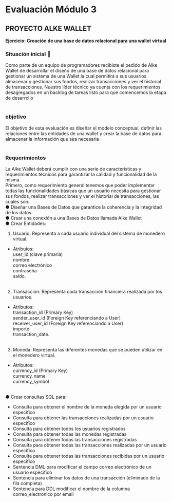 # Evaluación Módulo 3
## PROYECTO ALKE WALLET
 
**Ejercicio: Creación de una base de datos relacional para una wallet virtual** <br>

### Situación inicial 📍 <br>
 Como parte de un equipo de programadores recibiste el pedido de Alke
Wallet de desarrollar el diseño de una base de datos relacional para
gestionar un sistema de una Wallet la cual permitirá a sus usuarios
almacenar y gestionar sus fondos, realizar transacciones y ver el
historial de transacciones. Nuestro líder técnico ya cuenta con los
requerimientos desagregados en un backlog de tareas listo para que
comencemos la etapa de desarrollo<br><br>

### objetivo <br>
El objetivo de esta evaluación es diseñar el modelo conceptual, definir las
relaciones entre las entidades de una wallet y crear la base de datos para
almacenar la información que sea necesaria<br><br>

### Requerimientos<br>
La Alke Wallet deberá cumplir con una serie de características y
requerimientos técnicos para garantizar la calidad y funcionalidad de la
misma.<br>
Primero, como requerimiento general tenemos que poder implementar
todas las funcionalidades básicas que un usuario necesita para gestionar
sus fondos, realizar transacciones y ver el historial de transacciones,
las cuales son:<br>
● Diseñar una Bases de Datos que garantice la coherencia y la
integridad de los datos<br>
● Crear una conexión a una Bases de Datos llamada Alke Wallet<br>
● Crear Entidades:<br>

1. Usuario: Representa a cada usuario individual del sistema de
monedero virtual.<br>
- Atributos:<br>
user_id (clave primaria)<br>
nombre<br>
correo electrónico<br>
contraseña<br>
saldo.<br><br>
2. Transacción: Representa cada transacción financiera realizada por los
usuarios.<br>
- Atributos:<br>
transaction_id (Primary Key)<br>
sender_user_id (Foreign Key referenciando a User)<br>
receiver_user_id (Foreign Key referenciando a User)<br>
importe<br>
transaction_date.<br><br>
3. Moneda: Representa las diferentes monedas que se pueden utilizar
en el monedero virtual.<br>
- Atributos:<br>
currency_id (Primary Key)<br>
currency_name<br>
currency_symbol<br><br>

● Crear consultas SQL para:<br>
- Consulta para obtener el nombre de la moneda elegida por un
usuario específico<br>
- Consulta para obtener las transacciones realizadas por un usuario
específico<br>
- Consulta para obtener todos los usuarios registrados<br>
- Consulta para obtener todas las monedas registradas<rb>
- Consulta para obtener todas las transacciones registradas<br>
- Consulta para obtener todas las transacciones realizadas por un
usuario específico<br>
- Consulta para obtener todas las transacciones recibidas por un
usuario específico<br>
- Sentencia DML para modificar el campo correo electrónico de un
usuario específico<br>
- Sentencia para eliminar los datos de una transacción (eliminado de
la fila completa)<br>
- Sentencia para DDL modificar el nombre de la columna
correo_electronico por email<br>







